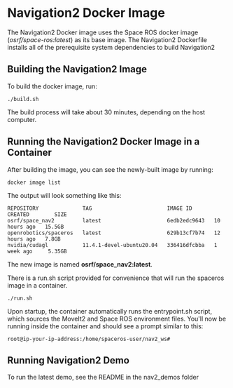 # Navigation2 Docker Image

The Navigation2 Docker image uses the Space ROS docker image (*osrf/space-ros:latest*) as its base image.
The Navigation2 Dockerfile installs all of the prerequisite system dependencies to build Navigation2
## Building the Navigation2 Image

To build the docker image, run:

```
./build.sh
```

The build process will take about 30 minutes, depending on the host computer.

## Running the Navigation2 Docker Image in a Container

After building the image, you can see the newly-built image by running:

```
docker image list
```

The output will look something like this:

```
REPOSITORY              TAG                        IMAGE ID       CREATED        SIZE
osrf/space_nav2         latest                     6edb2edc9643   10 hours ago   15.5GB
openrobotics/spaceros   latest                     629b13cf7b74   12 hours ago   7.8GB
nvidia/cudagl           11.4.1-devel-ubuntu20.04   336416dfcbba   1 week ago     5.35GB
```

The new image is named **osrf/space_nav2:latest**.

There is a run.sh script provided for convenience that will run the spaceros image in a container.

```
./run.sh
```

Upon startup, the container automatically runs the entrypoint.sh script, which sources the MoveIt2 and Space ROS environment files.
You'll now be running inside the container and should see a prompt similar to this:

```
root@ip-your-ip-address:/home/spaceros-user/nav2_ws#
```

## Running Navigation2 Demo

To run the latest demo, see the README in the nav2_demos folder
